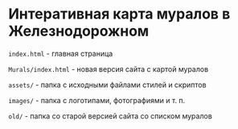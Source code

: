 # Интеративная карта муралов в Железнодорожном

`index.html` - главная страница

`Murals/index.html` - новая версия сайта с картой муралов

`assets/` - папка с исходными файлами стилей и скриптов

`images/` - папка с логотипами, фотографиями и т. п.

`old/` - папка со старой версией сайта со списком муралов
